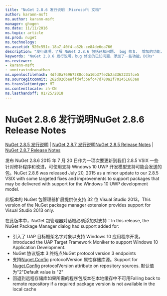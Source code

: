 ```yaml
---
title: "NuGet 2.8.6 发行说明 |Microsoft 文档"
author: karann-msft
ms.author: karann-msft
manager: ghogen
ms.date: 11/11/2016
ms.topic: article
ms.prod: nuget
ms.technology: 
ms.assetid: 920c551c-18a7-40f4-a32b-ce84de6ea766
description: "发行说明，了解 NuGet 2.8.6 包括已知问题、 bug 修复、 增加的功能，以及 DCRs。"
keywords: "NuGet 2.8.6 发行说明，bug 修复的已知问题，添加了一些功能，DCRs"
ms.reviewer:
- karann-msft
- unniravindranathan
ms.openlocfilehash: 4dfd0a76967280cc6a16b37fe2b2a3362231fce5
ms.sourcegitcommit: 262d026beeffd4f3b6fc47d780a2f701451663a8
ms.translationtype: MT
ms.contentlocale: zh-CN
ms.lasthandoff: 01/25/2018
---
```

# <a name="nuget-286-release-notes"></a><span data-ttu-id="30574-104">NuGet 2.8.6 发行说明</span><span class="sxs-lookup"><span data-stu-id="30574-104">NuGet 2.8.6 Release Notes</span></span>

<span data-ttu-id="30574-105">[NuGet 2.8.5 发行说明](../release-notes/nuget-2.8.5.md) | [NuGet 2.8.7 发行说明](../release-notes/nuget-2.8.7.md)</span><span class="sxs-lookup"><span data-stu-id="30574-105">[NuGet 2.8.5 Release Notes](../release-notes/nuget-2.8.5.md) | [NuGet 2.8.7 Release Notes](../release-notes/nuget-2.8.7.md)</span></span>

<span data-ttu-id="30574-106">发布 NuGet 2.8.6 2015 年 7 月 20 日作为一项次要更新到我们 2.8.5 VSIX 一些针对修补程序和改进，可使用支持 Windows 10 UWP 开发模型支持可能会发送的包。</span><span class="sxs-lookup"><span data-stu-id="30574-106">NuGet 2.8.6 was released July 20, 2015 as a minor update to our 2.8.5 VSIX with some targeted fixes and improvements to support packages that may be delivered with support for the Windows 10 UWP development model.</span></span>

<span data-ttu-id="30574-107">此版本的 NuGet 包管理器扩展提供仅支持 32 位 Visual Studio 2013。</span><span class="sxs-lookup"><span data-stu-id="30574-107">This version of the NuGet package manager extension provides support for Visual Studio 2013 only.</span></span>

<span data-ttu-id="30574-108">在此版本中，NuGet 包管理器对话框必须添加对支持：</span><span class="sxs-lookup"><span data-stu-id="30574-108">In this release, the NuGet Package Manager dialog had support added for:</span></span>

* <span data-ttu-id="30574-109">引入了 UAP 目标框架名字对象以支持 Windows 10 应用程序开发。</span><span class="sxs-lookup"><span data-stu-id="30574-109">Introduced the UAP Target Framework Moniker to support Windows 10 Application Development.</span></span>
* <span data-ttu-id="30574-110">NuGet 协议版本 3 终结点</span><span class="sxs-lookup"><span data-stu-id="30574-110">NuGet protocol version 3 endpoints</span></span>
* <span data-ttu-id="30574-111">支持[Nuget.Config](../consume-packages/configuring-nuget-behavior.md) protocolVersion 属性存储库源。</span><span class="sxs-lookup"><span data-stu-id="30574-111">Support for [Nuget.Config](../consume-packages/configuring-nuget-behavior.md) protocolVersion attribute on repository sources.</span></span> <span data-ttu-id="30574-112">默认值为"2"</span><span class="sxs-lookup"><span data-stu-id="30574-112">Default value is "2"</span></span>
* <span data-ttu-id="30574-113">回退到远程存储库如果所需的程序包版本在本地缓存中不可用</span><span class="sxs-lookup"><span data-stu-id="30574-113">Falling back to remote repository if a required package version is not available in the local cache</span></span>